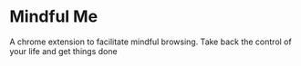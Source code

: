 # Mindful Me
A chrome extension to facilitate mindful browsing. Take back the control of your life and get things done
